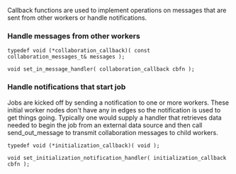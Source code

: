Callback functions are used to implement operations on messages that are sent from other workers or handle notifications.

### Handle messages from other workers ###
```
typedef void (*collaboration_callback)( const collaboration_messages_t& messages );

void set_in_message_handler( collaboration_callback cbfn );

```
### Handle notifications that start job ###

Jobs are kicked off by sending a notification to one or more workers.  These initial worker nodes don't have any in edges so the notification is used to get things going.  Typically one would supply a handler that retrieves data needed to begin the job from an external data source and then call send\_out\_message to transmit collaboration messages to child workers.

```
typedef void (*initialization_callback)( void );

void set_initialization_notification_handler( initialization_callback cbfn );
```